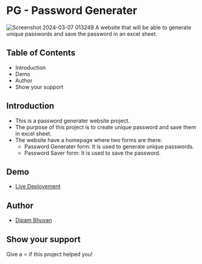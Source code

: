 # PG - Password Generater
![Screenshot 2024-03-07 013249](https://github.com/DipamBhuyan/pwdgenerator.github.io/assets/81673711/7f95a126-d104-4d57-be68-4fa24e910b47)
A website that will be able to generate unique passwords and save the password in an excel sheet.
## Table of Contents
* Introduction
* Demo
* Author
* Show your support
## Introduction
* This is a password generater website project.
* The purpose of this project is to create unique password and save them in excel sheet.
* The website have a homepage where two forms are there:
  * Password Generater form: It is used to generate unique passwords.
  * Password Saver form: It is used to save the password.
## Demo
* [Live Deployement](https://dipambhuyan.github.io/pwdgenerator.github.io/)
## Author
* [Dipam Bhuyan](https://github.com/DipamBhuyan/)
## Show your support
Give a ⭐️ if this project helped you!
